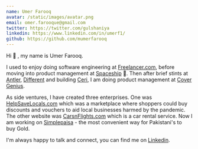 ```yaml
---
name: Umer Farooq
avatar: /static/images/avatar.png
email: omer.farooque@gmail.com
twitter: https://twitter.com/gulshaniya
linkedin: https://www.linkedin.com/in/umerf1/
github: https://github.com/mumerfarooq
---
```


Hi 👋 , my name is Umer Farooq.

I used to enjoy doing software engineering at <a href="https://www.freelancer.com">Freelancer.com</a>, before moving into product management at <a href="https://www.spaceship.com.au">Spaceship</a> 🚀. Then after brief stints at [Antler](https://www.antler.co/), [Different](https://different.com.au/) and building [Ceri](https://ceri.app?utm=umer), I am doing product management at [Cover Genius](www.Xcover.com/?utm_campaign=umer-cv).

As side ventures, I have created three enterprises. One was <a href="https://www.helpsavelocals.com">HelpSaveLocals.com</a> which was a marketplace where shoppers could buy discounts and vouchers to aid local businesses harmed by the pandemic. The other website was <a href="https://carsnflights.com/">CarsnFlights.com</a> which is a car rental service. Now I am working on [Simplepaisa](https://www.Simplepaisa.pk/?=utm_campaign=umer-cv) - the most convenient way for Pakistani's to buy Gold.

I'm always happy to talk and connect, you can find me on <a href="https://www.linkedin.com/in/umerf1">Linkedin</a>.
